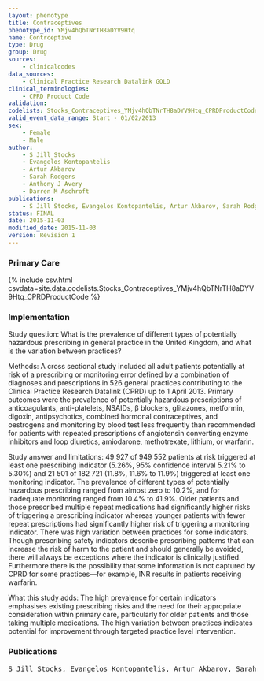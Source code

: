 ```yaml
---
layout: phenotype
title: Contraceptives
phenotype_id: YMjv4hQbTNrTH8aDYV9Htq
name: Contrceptive
type: Drug
group: Drug
sources: 
    - clinicalcodes
data_sources:
    - Clinical Practice Research Datalink GOLD
clinical_terminologies:
    - CPRD Product Code
validation:
codelists: Stocks_Contraceptives_YMjv4hQbTNrTH8aDYV9Htq_CPRDProductCode.csv
valid_event_data_range: Start - 01/02/2013
sex:
    - Female
    - Male
author:
    - S Jill Stocks
    - Evangelos Kontopantelis
    - Artur Akbarov
    - Sarah Rodgers
    - Anthony J Avery
    - Darren M Aschroft       
publications:
    - S Jill Stocks, Evangelos Kontopantelis, Artur Akbarov, Sarah Rodgers, Anthony J Avery, Darren M Ashcroft, Examining variations in prescribing safety in UK general practice cross sectional study using the Clinical Practice Research Datalink. BMJ, 351(h5501),  2015.
status: FINAL
date: 2015-11-03
modified_date: 2015-11-03
version: Revision 1
---
```


### Primary Care

{% include csv.html csvdata=site.data.codelists.Stocks_Contraceptives_YMjv4hQbTNrTH8aDYV9Htq_CPRDProductCode %}

### Implementation

Study question:
What is the prevalence of different types of potentially hazardous prescribing in general practice in the United Kingdom, and what is the variation between practices?

Methods:
A cross sectional study included all adult patients potentially at risk of a prescribing or monitoring error defined by a combination of diagnoses and prescriptions in 526 general practices contributing to the Clinical Practice Research Datalink (CPRD) up to 1 April 2013. Primary outcomes were the prevalence of potentially hazardous prescriptions of anticoagulants, anti-platelets, NSAIDs, β blockers, glitazones, metformin, digoxin, antipsychotics, combined hormonal contraceptives, and oestrogens and monitoring by blood test less frequently than recommended for patients with repeated prescriptions of angiotensin converting enzyme inhibitors and loop diuretics, amiodarone, methotrexate, lithium, or warfarin.

Study answer and limitations:
49 927 of 949 552 patients at risk triggered at least one prescribing indicator (5.26%, 95% confidence interval 5.21% to 5.30%) and 21 501 of 182 721 (11.8%, 11.6% to 11.9%) triggered at least one monitoring indicator. The prevalence of different types of potentially hazardous prescribing ranged from almost zero to 10.2%, and for inadequate monitoring ranged from 10.4% to 41.9%. Older patients and those prescribed multiple repeat medications had significantly higher risks of triggering a prescribing indicator whereas younger patients with fewer repeat prescriptions had significantly higher risk of triggering a monitoring indicator. There was high variation between practices for some indicators. Though prescribing safety indicators describe prescribing patterns that can increase the risk of harm to the patient and should generally be avoided, there will always be exceptions where the indicator is clinically justified. Furthermore there is the possibility that some information is not captured by CPRD for some practices—for example, INR results in patients receiving warfarin.

What this study adds:
The high prevalence for certain indicators emphasises existing prescribing risks and the need for their appropriate consideration within primary care, particularly for older patients and those taking multiple medications. The high variation between practices indicates potential for improvement through targeted practice level intervention.

### Publications

<pre>
S Jill Stocks, Evangelos Kontopantelis, Artur Akbarov, Sarah Rodgers, Anthony J Avery, Darren M Ashcroft, Examining variations in prescribing safety in UK general practice cross sectional study using the Clinical Practice Research Datalink. BMJ, 351(h5501),  2015.
</pre>
